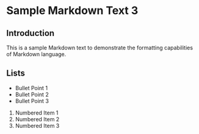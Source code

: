 # Sample Markdown Text 3

## Introduction

This is a sample Markdown text to demonstrate the formatting capabilities of Markdown language.

## Lists

- Bullet Point 1
- Bullet Point 2
- Bullet Point 3

1. Numbered Item 1
2. Numbered Item 2
3. Numbered Item 3
